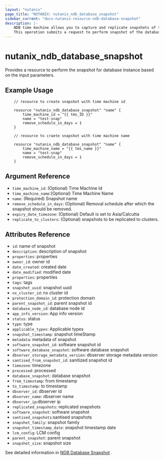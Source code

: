 ```yaml
---
layout: "nutanix"
page_title: "NUTANIX: nutanix_ndb_database_snapshot"
sidebar_current: "docs-nutanix-resource-ndb-database-snapshot"
description: |-
    NDB time machine allows you to capture and replicate snapshots of the source database across multiple clusters (as defined in the DAM policy) at the time and frequency specified in the schedule. 
    This operation submits a request to perform snapshot of the database instance in Nutanix database service (NDB).
---
```


# nutanix_ndb_database_snapshot

Provides a resource to perform the snapshot for database instance based on the input parameters. 

## Example Usage

```hcl
    // resource to create snapshot with time machine id

    resource "nutanix_ndb_database_snapshot" "name" {
        time_machine_id = "{{ tms_ID }}"
        name = "test-snap"
        remove_schedule_in_days = 1
    }

    // resource to craete snapshot with time machine name

    resource "nutanix_ndb_database_snapshot" "name" {
        time_machine_name = "{{ tms_name }}"
        name = "test-snap"
        remove_schedule_in_days = 1
    }

```

## Argument Reference

* `time_machine_id`: (Optional) Time Machine Id
* `time_machine_name`:(Optional) Time Machine Name
* `name`: (Required) Snapshot name
* `remove_schedule_in_days`: (Optional) Removal schedule after which the snapshot should be removed.
* `expiry_date_timezone`: (Optional) Default is set to Asia/Calcutta
* `replicate_to_clusters`: (Optional) snapshots to be replicated to clusters. 


## Attributes Reference

* `id`: name of snapshot
* `description`: description of snapshot
* `properties`: properties 
* `owner_id`: owner id 
* `date_created`: created date
* `date_modified`: modified date
* `properties`: properties 
* `tags`: tags
* `snapshot_uuid`: snapshot uuid 
* `nx_cluster_id`: nx cluster id
* `protection_domain_id`: protection domain
* `parent_snapshot_id`: parent snapshot id
* `database_node_id`: database node id
* `app_info_version`: App info version
* `status`: status
* `type`: type
* `applicable_types`: Applicable types
* `snapshot_timestamp`: snapshot timeStamp
* `metadata`: metadata of snapshot 
* `software_snapshot_id`: software snapshot id
* `software_database_snapshot`: software database snapshot
* `dbserver_storage_metadata_version`: dbserver storage metadata version
* `santised_from_snapshot_id`: sanitized  snapshot id
* `timezone`: timezone
* `processed`: processed
* `database_snapshot`: database snapshot
* `from_timestamp`: from timestamp
* `to_timestamp`: to timestamp
* `dbserver_id`: dbserver id
* `dbserver_name`: dbserver name
* `dbserver_ip`:dbserver ip
* `replicated_snapshots`: replicated snapshots
* `software_snapshot`: software snapshot
* `santised_snapshots`:santised snapshots
* `snapshot_family`: snapshot family
* `snapshot_timestamp_date`: snapshot timestamp date
* `lcm_config`: LCM config
* `parent_snapshot`: parent snapshot
* `snapshot_size`: snapshot size


See detailed information in [NDB Database Snapshot](https://www.nutanix.dev/api_references/ndb/#/7f53689342db9-take-snapshot) .